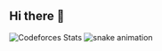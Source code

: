 ## Hi there 👋
![Codeforces Stats](https://codeforces-readme-stats.vercel.app/api/card?username=10ncha&theme=radical)
![snake animation](https://github.com/<10ncha>/<10ncha>/blob/output/github-contribution-grid-snake2.svg)

<!--
**10ncha/10ncha** is a ✨ _special_ ✨ repository because its `README.md` (this file) appears on your GitHub profile.

Here are some ideas to get you started:

- 🔭 I’m currently working on ...
- 🌱 I’m currently learning ...
- 👯 I’m looking to collaborate on ...
- 🤔 I’m looking for help with ...
- 💬 Ask me about ...
- 📫 How to reach me: ...
- 😄 Pronouns: ...
- ⚡ Fun fact: ...
-->
